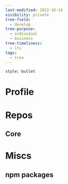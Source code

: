 ```yaml
---
last-modified: 2022-10-14
visibility: private
tree-field:
  - develop
tree-purpose:
  - individual
  - business
tree-timeliness:
  - lts
tags:
  - tree
---
```

```toc
style: bullet
```

# Profile

# Repos
## Core

# Miscs
## npm packages